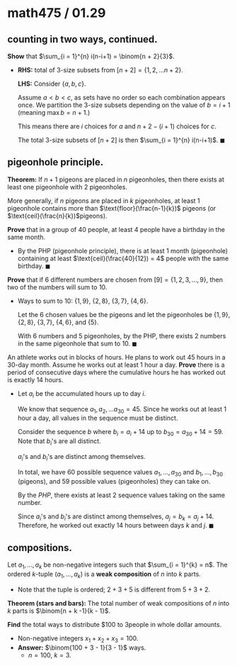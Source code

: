 # math475 / 01.29

## counting in two ways, continued.

**Show** that $\sum_{i = 1}^{n} i(n-i+1) = \binom{n + 2}{3}$.

- **RHS:** total of $3$-size subsets from $[n + 2] = \{1, 2, ... n + 2\}$.

  **LHS:** Consider $\{a, b, c\}$.

  Assume $a < b < c$, as sets have no order so each combination appears once. We partition the $3$-size subsets depending on the value of $b = i + 1$ (meaning $\max b = n + 1$.)

  This means there are $i$ choices for $a$ and $n + 2 - (i + 1)$ choices for $c$.

  The total $3$-size subsets of $[n+2]$ is then $\sum_{i = 1}^{n} i(n-i+1)$. $\blacksquare$​

## pigeonhole principle.

**Theorem:** If $n + 1$ pigeons are placed in $n$ pigeonholes, then there exists at least one pigeonhole with $2$ pigeonholes.

More generally, if $n$ pigeons are placed in $k$ pigeonholes, at least $1$ pigeonhole contains more than $\text{floor}(\frac{n-1}{k})$ pigeons (or $\text{ceil}(\frac{n}{k})$​​ pigeons).

**Prove** that in a group of $40$ people, at least $4$ people have a birthday in the same month.

- By the PHP (pigeonhole principle), there is at least $1$ month (pigeonhole) containing at least $\text{ceil}(\frac{40}{12}) = 4$​ people with the same birthday. $\blacksquare$

**Prove** that if $6$ different numbers are chosen from $[9] = \{1, 2, 3, ..., 9\}$, then two of the numbers will sum to $10$.

- Ways to sum to $10$: $\{1, 9\}$, $\{2, 8\}$, $\{3, 7\}$, $\{4, 6\}$.

  Let the $6$ chosen values be the pigeons and let the pigeonholes be $\{1, 9\}$, $\{2, 8\}$, $\{3, 7\}$, $\{4, 6\}$, and $\{5\}$.

  With $6$ numbers and $5$ pigeonholes, by the PHP, there exists $2$ numbers in the same pigeonhole that sum to $10$. $\blacksquare$

An athlete works out in blocks of hours. He plans to work out $45$ hours in a $30$-day month. Assume he works out at least $1$ hour a day. **Prove** there is a period of consecutive days where the cumulative hours he has worked out is exactly $14$ hours. 

- Let $a_i$ be the accumulated hours up to day $i$. 

  We know that sequence $a_1, a_2, ... a_{30} = 45$​. Since he works out at least $1$ hour a day, all values in the sequence must be distinct.

  Consider the sequence $b$ where $b_i = a_i + 14$ up to $b_{30} = a_{30} + 14 = 59$. Note that $b_i$​'s are all distinct.

  $a_i$'s and $b_i$​'s are distinct among themselves.

  In total, we have $60$ possible sequence values $a_1, ..., a_{30}$ and $b_1, ..., b_{30}$ (pigeons), and $59$ possible values (pigeonholes) they can take on. 

  By the $PHP$, there exists at least $2$ sequence values taking on the same number. 

  Since $a_i$'s and $b_i$'s are distinct among themselves, $a_j = b_k = a_j + 14$. Therefore, he worked out exactly $14$ hours between days $k$ and $j$. $\blacksquare$

## compositions.

Let $a_1, ..., a_k$ be non-negative integers such that $\sum_{i = 1}^{k} = n$. The ordered $k$-tuple $(a_1, ..., a_k)$ is a **weak composition** of $n$ into $k$ parts.

- Note that the tuple is ordered; $2 + 3 + 5$ is different from $5 + 3 + 2$.

**Theorem (stars and bars):** The total number of weak compositions of $n$ into $k$ parts is $\binom{n + k -1}{k - 1}$.

**Find** the total ways to distribute $\$100$​ to $3$​ people in whole dollar amounts. 

- Non-negative integers $x_1 + x_2 + x_3 = 100$.
- **Answer:** $\binom{100 + 3 - 1}{3 - 1}$​ ways.
  - $n = 100$, $k = 3$. 